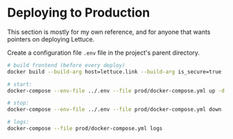 # Deploying to Production

This section is mostly for my own reference, and for anyone that wants pointers on deploying Lettuce.

Create a configuration file `.env` file in the project's parent directory.

```bash
# build frontend (before every deploy)
docker build --build-arg host=lettuce.link --build-arg is_secure=true --file prod/Dockerfile -t lettuce:prod .

# start:
docker-compose --env-file ../.env --file prod/docker-compose.yml up -d

# stop:
docker-compose --env-file ../.env --file prod/docker-compose.yml down

# logs:
docker-compose --file prod/docker-compose.yml logs
```
